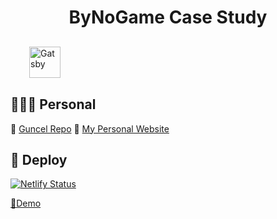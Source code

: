 
<h1 align="center">
  ByNoGame Case Study
</h1>
  <p style="margin: 30px;">
    <a href="https://www.gatsbyjs.org">
      <img alt="Gatsby" src="https://www.gatsbyjs.org/monogram.svg" width="50" />
    </a>
  </p>
  
## 👨🏼‍💻 Personal

🚀 [Guncel Repo](https://github.com/batin/batin.co)
🚀 [My Personal Website](https://batin.co/)

## 💫 Deploy

[![Netlify Status](https://api.netlify.com/api/v1/badges/ccde0e91-a2f9-423e-9637-3e32c21d460b/deploy-status)](https://bynogame.netlify.com/)

[🚀Demo](https://bynogame.netlify.com/)
